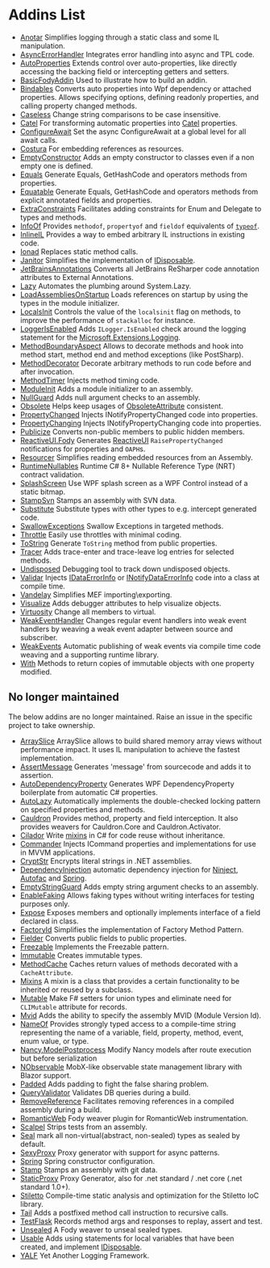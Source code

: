# Addins List

  * [Anotar](https://github.com/Fody/Anotar) Simplifies logging through a static class and some IL manipulation.
  * [AsyncErrorHandler](https://github.com/Fody/AsyncErrorHandler) Integrates error handling into async and TPL code.
  * [AutoProperties](https://github.com/tom-englert/AutoProperties.Fody) Extends control over auto-properties, like directly accessing the backing field or intercepting getters and setters.
  * [BasicFodyAddin](/BasicFodyAddin) Used to illustrate how to build an addin.
  * [Bindables](https://github.com/yusuf-gunaydin/Bindables) Converts auto properties into Wpf dependency or attached properties. Allows specifying options, defining readonly properties, and calling property changed methods.
  * [Caseless](https://github.com/Fody/Caseless) Change string comparisons to be case insensitive.
  * [Catel](https://github.com/Catel/Catel.Fody) For transforming automatic properties into [Catel](https://github.com/Catel/Catel) properties.
  * [ConfigureAwait](https://github.com/Fody/ConfigureAwait) Set the async ConfigureAwait at a global level for all await calls.
  * [Costura](https://github.com/Fody/Costura/) For embedding references as resources.
  * [EmptyConstructor](https://github.com/Fody/EmptyConstructor) Adds an empty constructor to classes even if a non empty one is defined.
  * [Equals](https://github.com/Fody/Equals) Generate Equals, GetHashCode and operators methods from properties.
  * [Equatable](https://github.com/tom-englert/Equatable.Fody) Generate Equals, GetHashCode and operators methods from explicit annotated fields and properties.
  * [ExtraConstraints](https://github.com/Fody/ExtraConstraints) Facilitates adding constraints for Enum and Delegate to types and methods.
  * [InfoOf](https://github.com/Fody/InfoOf) Provides `methodof`, `propertyof` and `fieldof` equivalents of [`typeof`](https://msdn.microsoft.com/en-us/library/58918ffs.aspx).
  * [InlineIL](https://github.com/ltrzesniewski/InlineIL.Fody) Provides a way to embed arbitrary IL instructions in existing code.
  * [Ionad](https://github.com/Fody/Ionad) Replaces static method calls.
  * [Janitor](https://github.com/Fody/Janitor) Simplifies the implementation of [IDisposable](https://docs.microsoft.com/en-us/dotnet/api/system.idisposable).
  * [JetBrainsAnnotations](https://github.com/tom-englert/JetBrainsAnnotations.Fody) Converts all JetBrains ReSharper code annotation attributes to External Annotations.
  * [Lazy](https://github.com/tom-englert/Lazy.Fody) Automates the plumbing around System.Lazy.
  * [LoadAssembliesOnStartup](https://github.com/Fody/LoadAssembliesOnStartup) Loads references on startup by using the types in the module initializer.
  * [LocalsInit](https://github.com/ltrzesniewski/LocalsInit.Fody) Controls the value of the `localsinit` flag on methods, to improve the performance of `stackalloc` for instance.
  * [LoggerIsEnabled](https://github.com/wazowsk1/LoggerIsEnabled.Fody) Adds `ILogger.IsEnabled` check around the logging statement for the [Microsoft.Extensions.Logging](https://github.com/aspnet/Logging).
  * [MethodBoundaryAspect](https://github.com/vescon/MethodBoundaryAspect.Fody) Allows to decorate methods and hook into method start, method end and method exceptions (like PostSharp).
  * [MethodDecorator](https://github.com/Fody/MethodDecorator) Decorate arbitrary methods to run code before and after invocation.
  * [MethodTimer](https://github.com/Fody/MethodTimer) Injects method timing code.
  * [ModuleInit](https://github.com/Fody/ModuleInit) Adds a module initializer to an assembly.
  * [NullGuard](https://github.com/Fody/NullGuard) Adds null argument checks to an assembly.
  * [Obsolete](https://github.com/Fody/Obsolete) Helps keep usages of [ObsoleteAttribute]([https://msdn.microsoft.com/en-us/library/fwz0y5c2 ) consistent.
  * [PropertyChanged](https://github.com/Fody/PropertyChanged) Injects INotifyPropertyChanged code into properties.
  * [PropertyChanging](https://github.com/Fody/PropertyChanging) Injects INotifyPropertyChanging code into properties.
  * [Publicize](https://github.com/Fody/Publicize) Converts non-public members to public hidden members.
  * [ReactiveUI.Fody](https://github.com/reactiveui/ReactiveUI) Generates [ReactiveUI](https://reactiveui.net/) `RaisePropertyChanged` notifications for properties and `OAPH`s.
  * [Resourcer](https://github.com/Fody/Resourcer) Simplifies reading embedded resources from an Assembly.
  * [RuntimeNullables](https://github.com/Singulink/RuntimeNullables) Runtime C# 8+ Nullable Reference Type (NRT) contract validation.
  * [SplashScreen](https://github.com/tom-englert/SplashScreen.Fody) Use WPF splash screen as a WPF Control instead of a static bitmap.
  * [StampSvn](https://github.com/krk/Stamp) Stamps an assembly with SVN data.
  * [Substitute](https://github.com/tom-englert/Substitute.Fody) Substitute types with other types to e.g. intercept generated code.
  * [SwallowExceptions](https://github.com/duaneedwards/SwallowExceptions) Swallow Exceptions in targeted methods.
  * [Throttle](https://github.com/tom-englert/Throttle.Fody) Easily use throttles with minimal coding.
  * [ToString](https://github.com/Fody/ToString) Generate `ToString` method from public properties.
  * [Tracer](https://github.com/csnemes/tracer) Adds trace-enter and trace-leave log entries for selected methods.
  * [Undisposed](https://github.com/ermshiperete/undisposed-fody) Debugging tool to track down undisposed objects.
  * [Validar](https://github.com/Fody/Validar) Injects [IDataErrorInfo](https://docs.microsoft.com/en-us/dotnet/api/system.componentmodel.idataerrorinfo) or [INotifyDataErrorInfo](https://docs.microsoft.com/en-us/dotnet/api/system.componentmodel.inotifydataerrorinfo) code into a class at compile time.
  * [Vandelay](https://github.com/jasonwoods-7/Vandelay) Simplifies MEF importing\exporting.
  * [Visualize](https://github.com/Fody/Visualize) Adds debugger attributes to help visualize objects.
  * [Virtuosity](https://github.com/Fody/Virtuosity) Change all members to virtual.
  * [WeakEventHandler](https://github.com/tom-englert/WeakEventHandler.Fody) Changes regular event handlers into weak event handlers by weaving a weak event adapter between source and subscriber.
  * [WeakEvents](https://github.com/adbancroft/WeakEvents.Fody) Automatic publishing of weak events via compile time code weaving and a supporting runtime library.
  * [With](https://github.com/mikhailshilkov/With.Fody) Methods to return copies of immutable objects with one property modified.


## No longer maintained

The below addins are no longer maintained. Raise an issue in the specific project to take ownership.

  * [ArraySlice](https://github.com/Codealike/arrayslice) ArraySlice allows to build shared memory array views without performance impact. It uses IL manipulation to achieve the fastest implementation.
  * [AssertMessage](https://github.com/Fody/AssertMessage) Generates 'message' from sourcecode and adds it to assertion.
  * [AutoDependencyProperty](http://blog.angeloflogic.com/2014/12/no-more-dependencyproperty-with.html) Generates WPF DependencyProperty boilerplate from automatic C# properties.
  * [AutoLazy](https://github.com/bcuff/AutoLazy) Automatically implements the double-checked locking pattern on specified properties and methods.
  * [Cauldron](https://github.com/Capgemini/Cauldron) Provides method, property and field interception. It also provides weavers for Cauldron.Core and Cauldron.Activator.
  * [Cilador](https://github.com/rileywhite/Cilador) Write [mixins](https://en.wikipedia.org/wiki/Mixin) in C# for code reuse without inheritance.
  * [Commander](https://github.com/DamianReeves/Commander.Fody) Injects ICommand properties and implementations for use in MVVM applications.
  * [CryptStr](https://cryptstr.codeplex.com/) Encrypts literal strings in .NET assemblies.
  * [DependencyInjection](https://github.com/jorgehmv/FodyDependencyInjection) automatic dependency injection for [Ninject](http://www.ninject.org/), [Autofac](http://autofac.org/) and [Spring](http://www.springframework.net/).
  * [EmptyStringGuard](https://github.com/thirkcircus/EmptyStringGuard) Adds empty string argument checks to an assembly.
  * [EnableFaking](https://github.com/philippdolder/EnableFaking.Fody) Allows faking types without writing interfaces for testing purposes only.
  * [Expose](https://github.com/kedarvaidya/Expose.Fody) Exposes members and optionally implements interface of a field declared in class.
  * [FactoryId](https://github.com/ramoneeza/FactoryId.Fody) Simplifies the implementation of Factory Method Pattern.
  * [Fielder](https://github.com/fodyarchived/Fielder) Converts public fields to public properties.
  * [Freezable](https://github.com/fodyarchived/Freezable) Implements the Freezable pattern.
  * [Immutable](https://github.com/fodyarchived/Immutable) Creates immutable types.
  * [MethodCache](https://github.com/Dresel/MethodCache) Caches return values of methods decorated with a `CacheAttribute`.
  * [Mixins](https://bitbucket.org/skwasiborski/mixins.fody/wiki/Home) A mixin is a class that provides a certain functionality to be inherited or reused by a subclass.
  * [Mutable](https://github.com/ndamjan/Mutable.Fody) Make F# setters for union types and eliminate need for `CLIMutable` attribute for records.
  * [Mvid](https://github.com/hmemcpy/Mvid.Fody) Adds the ability to specify the assembly MVID (Module Version Id).
  * [NameOf](https://github.com/NickStrupat/NameOf) Provides strongly typed access to a compile-time string representing the name of a variable, field, property, method, event, enum value, or type.
  * [Nancy.ModelPostprocess](https://bitbucket.org/tpluscode/nancy.modelpostprocess) Modify Nancy models after route execution but before serialization
  * [NObservable](https://github.com/kekekeks/NObservable) MobX-like observable state management library with Blazor support.
  * [Padded](https://github.com/Scooletz/Padded) Adds padding to fight the false sharing problem.
  * [QueryValidator](https://github.com/kamil-mrzyglod/QueryValidator.Fody) Validates DB queries during a build.
  * [RemoveReference](https://github.com/icnocop/RemoveReference.Fody) Facilitates removing references in a compiled assembly during a build.
  * [RomanticWeb](http://romanticweb.net/) Fody weaver plugin for RomanticWeb instrumentation.
  * [Scalpel](https://github.com/Fody/Scalpel) Strips tests from an assembly.
  * [Seal](https://github.com/kamil-mrzyglod/Seal) mark all non-virtual(abstract, non-sealed) types as sealed by default.
  * [SexyProxy](https://github.com/kswoll/sexy-proxy) Proxy generator with support for async patterns.
  * [Spring](https://github.com/jorgehmv/FodySpring) Spring constructor configuration.
  * [Stamp](https://github.com/304NotModified/Fody.Stamp) Stamps an assembly with git data.
  * [StaticProxy](https://github.com/BrunoJuchli/StaticProxy.Fody) Proxy Generator, also for .net standard / .net core (.net standard 1.0+).
  * [Stiletto](https://github.com/benjamin-bader/stiletto) Compile-time static analysis and optimization for the Stiletto IoC library.
  * [Tail](https://github.com/hazzik/Tail.Fody) Adds a postfixed method call instruction to recursive calls.
  * [TestFlask](https://github.com/FatihSahin/test-flask) Records method args and responses to replay, assert and test.
  * [Unsealed](https://github.com/fodyarchived/Unsealed) A Fody weaver to unseal sealed types.
  * [Usable](https://github.com/fodyarchived/Usable) Adds using statements for local variables that have been created, and implement [IDisposable](https://docs.microsoft.com/en-us/dotnet/api/system.idisposable).
  * [YALF](https://github.com/sharpmonkey/YALF) Yet Another Logging Framework.

